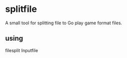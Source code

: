 # splitfile
A small tool for splitting file to Go play game format files.

## using
filesplit Inputfile